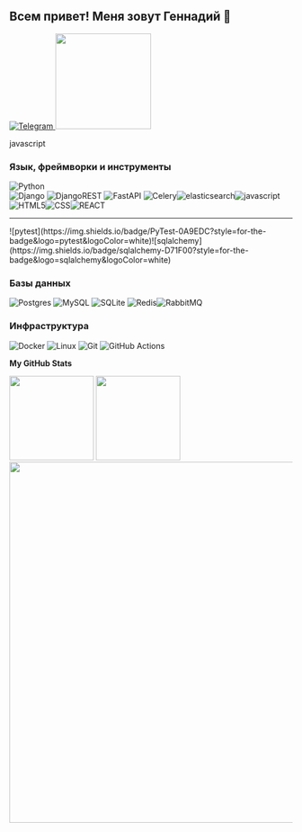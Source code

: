 ## Всем привет! Меня зовут Геннадий 👋

<div id="badges">
  <a href="https://t.me/gennadii_s1987" target="blank">
    <img src="https://img.shields.io/badge/Telegram-2CA5E0?style=for-the-badge&logo=telegram&logoColor=white" alt="Telegram"/>
  </a>
  <img src="https://www.codewars.com/users/Gennadii87/badges/micro" width="170" height="auto">
</div>
  
  javascript
### Язык, фреймворки и инструменты

![Python](https://img.shields.io/badge/python-3670A0?style=for-the-badge&logo=python&logoColor=ffdd54)  
![Django](https://img.shields.io/badge/django-%23092E20.svg?style=for-the-badge&logo=django&logoColor=white) ![DjangoREST](https://img.shields.io/badge/DJANGO-REST-ff1709?style=for-the-badge&logo=django&logoColor=white&color=ff1709&labelColor=gray) ![FastAPI](https://img.shields.io/badge/FastAPI-005571?style=for-the-badge&logo=fastapi)
![Celery](https://img.shields.io/badge/Celery-ff1709?style=for-the-badge&logo=celery&logoColor=white)![elasticsearch](https://img.shields.io/badge/Elasticsearch-005571?style=for-the-badge&logo=elasticsearch&logoColor=white)![javascript](https://img.shields.io/badge/javascript-F7DF1E?style=for-the-badge&logo=javascript&logoColor=white)![HTML5](https://img.shields.io/badge/HTML5-E34F26?style=for-the-badge&logo=html5&logoColor=white)![CSS](https://img.shields.io/badge/CSS-1572B6?style=for-the-badge&logo=css3&logoColor=white)![REACT](https://img.shields.io/badge/React-61DAFB?style=for-the-badge&logo=react&logoColor=white)

<hr/>
![pytest](https://img.shields.io/badge/PyTest-0A9EDC?style=for-the-badge&logo=pytest&logoColor=white)![sqlalchemy](https://img.shields.io/badge/sqlalchemy-D71F00?style=for-the-badge&logo=sqlalchemy&logoColor=white)

### Базы данных

![Postgres](https://img.shields.io/badge/postgres-%23316192.svg?style=for-the-badge&logo=postgresql&logoColor=white) ![MySQL](https://img.shields.io/badge/mysql-%2300f.svg?style=for-the-badge&logo=mysql&logoColor=white) ![SQLite](https://img.shields.io/badge/sqlite-%2307405e.svg?style=for-the-badge&logo=sqlite&logoColor=white) ![Redis](https://img.shields.io/badge/redis-%23DD0031.svg?style=for-the-badge&logo=redis&logoColor=white)![RabbitMQ](https://img.shields.io/badge/RabbitMQ-FFFFF?style=for-the-badge&logo=rabbitmq&logoColor=FF6600)

### Инфраструктура

![Docker](https://img.shields.io/badge/docker-%230db7ed.svg?style=for-the-badge&logo=docker&logoColor=white) ![Linux](https://img.shields.io/badge/Linux-FCC624?style=for-the-badge&logo=linux&logoColor=black) ![Git](https://img.shields.io/badge/git-%23F05033.svg?style=for-the-badge&logo=git&logoColor=white) ![GitHub Actions](https://img.shields.io/badge/github%20actions-%232671E5.svg?style=for-the-badge&logo=githubactions&logoColor=white)

<b>My GitHub Stats</b>

<a href="http://www.github.com/Gennadii87"><img src="https://github-readme-streak-stats.herokuapp.com/?user=Gennadii87&stroke=ffffff&background=1c1917&ring=10b981&fire=10b981&currStreakNum=ffffff&currStreakLabel=10b981&sideNums=ffffff&sideLabels=ffffff&dates=ffffff&hide_border=true" width="auto" height="150" /></a>
<img src="http://github-profile-summary-cards.vercel.app/api/cards/repos-per-language?username=Gennadii87&theme=2077" width="auto" height="150">
<img src="http://github-profile-summary-cards.vercel.app/api/cards/profile-details?username=Gennadii87&theme=2077" width="642" height="auto">
